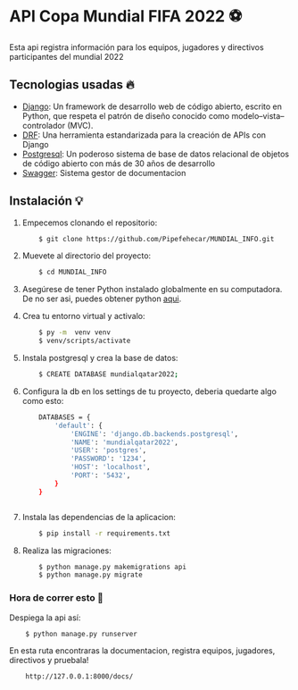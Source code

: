 # API Copa Mundial FIFA 2022 ⚽

Esta api registra información para los equipos, jugadores y directivos participantes del mundial 2022

## Tecnologias usadas 🔥

* [Django](https://www.djangoproject.com/): Un framework de desarrollo web de código abierto, escrito en Python, que respeta el patrón de diseño conocido como modelo–vista–controlador (MVC).
* [DRF](www.django-rest-framework.org/): Una herramienta estandarizada para la creación de APIs con Django
* [Postgresql](https://www.postgresql.org/): Un poderoso sistema de base de datos relacional de objetos de código abierto con más de 30 años de desarrollo
* [Swagger](https://www.postgresql.org/): Sistema gestor de documentacion

## Instalación 💡

1. Empecemos clonando el repositorio:

   ```bash
       $ git clone https://github.com/Pipefehecar/MUNDIAL_INFO.git
   ```
2. Muevete al directorio del proyecto:

   ```bash
       $ cd MUNDIAL_INFO
   ```
3. Asegúrese de tener Python instalado globalmente en su computadora. De no ser asi, puedes obtener python [aqui](https://www.python.org).
4. Crea tu entorno virtual y activalo:

   ```bash
       $ py -m  venv venv
       $ venv/scripts/activate
   ```
5. Instala postgresql y crea la base de datos:

   ```bash
       $ CREATE DATABASE mundialqatar2022;
   ```
6. Configura la db en los settings de tu proyecto, deberia quedarte algo como esto:

   ```bash
       DATABASES = {
           'default': {
               'ENGINE': 'django.db.backends.postgresql',
               'NAME': 'mundialqatar2022',
               'USER': 'postgres',
               'PASSWORD': '1234',
               'HOST': 'localhost',
               'PORT': '5432',
           }
       }



   ```
7. Instala las dependencias de la aplicacion:

   ```bash
       $ pip install -r requirements.txt
   ```
8. Realiza las migraciones:

   ```bash
       $ python manage.py makemigrations api
       $ python manage.py migrate
   ```

### Hora de correr esto 🚀

Despiega la api así:

```bash
    $ python manage.py runserver
```

En esta ruta encontraras la documentacion, registra equipos, jugadores, directivos y pruebala!

```
    http://127.0.0.1:8000/docs/
```
